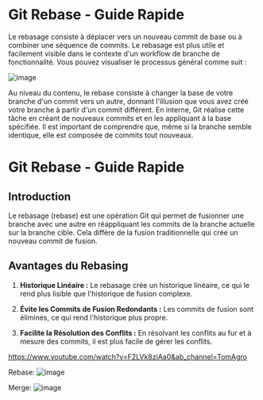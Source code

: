 
# Git Rebase - Guide Rapide

Le rebasage consiste à déplacer vers un nouveau commit de base ou à combiner une séquence de commits. Le rebasage est plus utile et facilement visible dans le contexte d'un workflow de branche de fonctionnalité. Vous pouvez visualiser le processus général comme suit :


![image](https://github.com/Zeekyy/Rebase-test/assets/75806615/dc0169d2-7d00-4b39-abf0-3a773b347e61)


Au niveau du contenu, le rebase consiste à changer la base de votre branche d'un commit vers un autre, donnant l'illusion que vous avez créé votre branche à partir d'un commit différent. En interne, Git réalise cette tâche en créant de nouveaux commits et en les appliquant à la base spécifiée. Il est important de comprendre que, même si la branche semble identique, elle est composée de commits tout nouveaux.


# Git Rebase - Guide Rapide

## Introduction

Le rebasage (rebase) est une opération Git qui permet de fusionner une branche avec une autre en réappliquant les commits de la branche actuelle sur la branche cible. Cela diffère de la fusion traditionnelle qui crée un nouveau commit de fusion.

## Avantages du Rebasing

1. **Historique Linéaire :** Le rebasage crée un historique linéaire, ce qui le rend plus lisible que l'historique de fusion complexe.

2. **Évite les Commits de Fusion Redondants :** Les commits de fusion sont éliminés, ce qui rend l'historique plus propre.

3. **Facilite la Résolution des Conflits :** En résolvant les conflits au fur et à mesure des commits, il est plus facile de gérer les conflits.

https://www.youtube.com/watch?v=F2LVk8zjAa0&ab_channel=TomAgro

Rebase: 
![image](https://github.com/Zeekyy/Rebase-test/assets/75806615/e335b213-e89f-4453-b70c-a42fa426c8e1)

Merge:
![image](https://github.com/Zeekyy/Rebase-test/assets/75806615/3e97dc1e-236c-4af8-bd99-b1c44b69452e)


